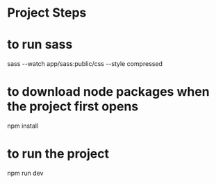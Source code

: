 # Project Steps 


# to run sass

 sass --watch app/sass:public/css --style compressed

# to download node packages when the project first opens

 npm install

# to run the project  
 npm run dev